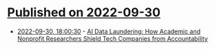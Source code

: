 # [Published on 2022-09-30](index.md)

* [2022-09-30, 18:00:30](https://lobste.rs/s/wagnxt/ai_data_laundering_how_academic) - [AI Data Laundering: How Academic and Nonprofit Researchers Shield Tech Companies from Accountability](https://waxy.org/2022/09/ai-data-laundering-how-academic-and-nonprofit-researchers-shield-tech-companies-from-accountability/)
